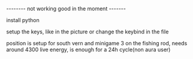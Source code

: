 -------- not working good in the moment -------


install python

setup the keys, like in the picture or change the keybind in the file

position is setup for south vern and minigame 3 on the fishing rod,
needs around 4300 live energy, is enough for a 24h cycle(non aura user)


